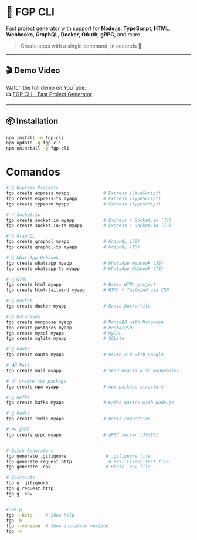 <!-- fgp-cli\readme.md -->

# 🧰 FGP CLI

Fast project generator with support for **Node.js**, **TypeScript**, **HTML**, **Webhooks**, **GraphQL**, **Docker**, **OAuth**, **gRPC**, and more.

> Create apps with a single command, in seconds 🚀

---

## 🎬 Demo Video

Watch the full demo on YouTube:  
📺 [FGP CLI - Fast Project Generator](https://youtu.be/btgmyqPEEhE)

---

## 📦 Installation

```bash
npm install -g fgp-cli
npm update -g fgp-cli
npm uninstall -g fgp-cli
```

# Comandos

```sh
# 🧱 Express Projects
fgp create express myapp             # Express (JavaScript)
fgp create express-ts myapp          # Express (TypeScript)
fgp create typeorm myapp             # Express (TypeScript)

# ⚡ Socket.io
fgp create socket.io myapp           # Express + Socket.io (JS)
fgp create socket.io-ts myapp        # Express + Socket.io (TS)

# 🔌 GraphQL
fgp create graphql myapp             # GraphQL (JS)
fgp create graphql-ts myapp          # GraphQL (TS)

# 💬 WhatsApp Webhook
fgp create whatsapp myapp            # WhatsApp Webhook (JS)
fgp create whatsapp-ts myapp         # WhatsApp Webhook (TS)

# 🎨 HTML
fgp create html myapp                # Basic HTML project
fgp create html-tailwind myapp       # HTML + Tailwind via CDN

# 🐳 Docker
fgp create docker myapp              # Basic Dockerfile

# 🧠 Databases
fgp create mongoose myapp            # MongoDB with Mongoose
fgp create postgres myapp            # PostgreSQL
fgp create mysql myapp               # MySQL
fgp create sqlite myapp              # SQLite

# 🔐 OAuth
fgp create oauth myapp               # OAuth 2.0 with Google

# 📬 Mail
fgp create mail myapp                # Send emails with Nodemailer

# 📦 Create npm package
fgp create npm myapp                 # npm package structure

# 📡 Kafka
fgp create kafka myapp               # Kafka basics with Node.js

# 🧊 Redis
fgp create redis myapp               # Redis connection

# 🛰️ gRPC
fgp create grpc myapp                # gRPC server (JS/TS)


# Quick Generators
fgp generate .gitignore               # .gitignore file
fgp generate request.http              # REST Client test file
fgp generate .env                     # Basic .env file

# Shortcuts
fgp g .gitignore
fgp g request.http
fgp g .env


# Help
fgp --help     # Show help
fgp -h
fgp --version  # Show installed version
fgp -v
```
